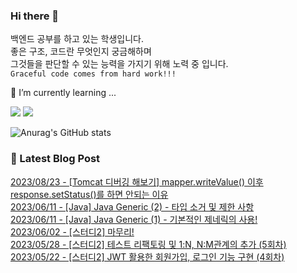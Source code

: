 ### Hi there 👋
백엔드 공부를 하고 있는 학생입니다.   
좋은 구조, 코드란 무엇인지 궁금해하며   
그것들을 판단할 수 있는 능력을 가지기 위해 노력 중 입니다.   
`Graceful code comes from hard work!!!`

🌱 I’m currently learning ...

<a href="https://www.java.com/ko/" target="_blank"><img src="https://img.shields.io/badge/Java-007396?style=flat-square&logo=Java&logoColor=white"/></a>
<a href="https://spring.io/" target="_blank"><img src="https://img.shields.io/badge/Spring-6DB33F?style=flat-square&logo=Spring&logoColor=white"/></a>


![Anurag's GitHub stats](https://github-readme-stats.vercel.app/api?username=HiiWee&&show_icons=true&theme=highcontrast)
<!--
**HiiWee/HiiWee** is a ✨ _special_ ✨ repository because its `README.md` (this file) appears on your GitHub profile.

Here are some ideas to get you started:

- 🔭 I’m currently working on ...

- 👯 I’m looking to collaborate on ...
- 🤔 I’m looking for help with ...
- 💬 Ask me about ...
- 📫 How to reach me: ...
- 😄 Pronouns: ...
- ⚡ Fun fact: ...
-->

### 📌 Latest Blog Post

[2023/08/23 - [Tomcat 디버깅 해보기] mapper.writeValue() 이후 response.setStatus()를 하면 안되는 이유](https://hiiwee.tistory.com/46) <br/>
[2023/06/11 - [Java] Java Generic (2) - 타입 소거 및 제한 사항](https://hiiwee.tistory.com/45) <br/>
[2023/06/11 - [Java] Java Generic (1) - 기본적인 제네릭의 사용!](https://hiiwee.tistory.com/44) <br/>
[2023/06/02 - [스터디2] 마무리!](https://hiiwee.tistory.com/43) <br/>
[2023/05/28 - [스터디2] 테스트 리팩토링 및 1:N, N:M관계의 추가 (5회차)](https://hiiwee.tistory.com/42) <br/>
[2023/05/22 - [스터디2] JWT 활용한 회원가입, 로그인 기능 구현 (4회차)](https://hiiwee.tistory.com/41) <br/>
